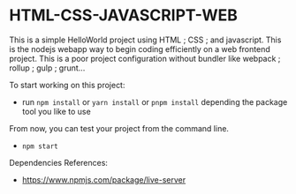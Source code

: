 # HTML-CSS-JAVASCRIPT-WEB
This is a simple HelloWorld project using HTML ; CSS ; and javascript. This is the nodejs webapp way to begin coding efficiently on a web frontend project. This is a poor project configuration without bundler like webpack ; rollup ; gulp ; grunt...

To start working on this project:
- run `npm install` or `yarn install` or `pnpm install` depending the package tool you like to use

From now, you can test your project from the command line.
- `npm start`

Dependencies References:
- https://www.npmjs.com/package/live-server
